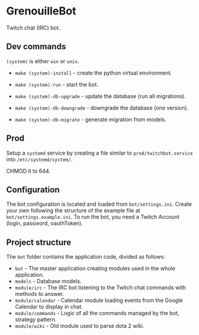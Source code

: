 # GrenouilleBot
Twitch chat (IRC) bot.

## Dev commands
`(system)` is either `win` or `unix`.
- `make (system)-install` - create the python virtual environment.
- `make (system)-run` - start the bot.

- `make (system)-db-upgrade` - update the database (run all migrations).
- `make (system)-db-downgrade` - downgrade the database (one version).
- `make (system)-db-migrate` - generate migration from models.

## Prod

Setup a `systemd` service by creating a file similar to `prod/twitchbot.service` into `/etc/systemd/system/`. 

CHMOD it to 644.

## Configuration

The bot configuration is located and loaded from `bot/settings.ini`. 
Create your own following the structure of the example file at `bot/settings.example.ini`.
To run the bot, you need a Twitch Account (login, password, oauthToken).

## Project structure

The `bot` folder contains the application code, divided as follows:
- `bot` - The master application creating modules used in the whole application.
- `models` - Database models.
- `module/irc` - The IRC bot listening to the Twitch chat commands with methods to answer.
- `module/calendar` - Calendar module loading events from the Google Calendar to display in chat.
- `module/commands` - Logic of all the commands managed by the bot, strategy pattern.
- `module/wiki` - Old module used to parse dota 2 wiki.

